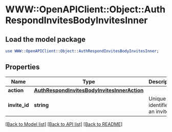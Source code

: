 # WWW::OpenAPIClient::Object::AuthRespondInvitesBodyInvitesInner

## Load the model package
```perl
use WWW::OpenAPIClient::Object::AuthRespondInvitesBodyInvitesInner;
```

## Properties
Name | Type | Description | Notes
------------ | ------------- | ------------- | -------------
**action** | [**AuthRespondInvitesBodyInvitesInnerAction**](AuthRespondInvitesBodyInvitesInnerAction.md) |  | 
**invite_id** | **string** | Unique identifier of an invite. | 

[[Back to Model list]](../README.md#documentation-for-models) [[Back to API list]](../README.md#documentation-for-api-endpoints) [[Back to README]](../README.md)


